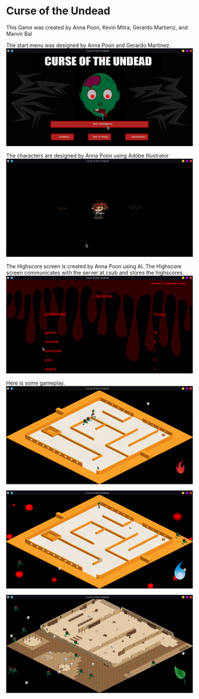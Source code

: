 # Curse of the Undead
This Game was created by  Anna Poon, Kevin Mitra, Gerardo Martienz, and Manvir Bal

The start menu was designed by Anna Poon and Gerardo Martinez.
![StartMenu](./display_images/menu.png)


The characters are designed by Anna Poon using Adobe Illustrator
![CharacterSelect](./display_images/characterselect.png)

The Highscore screen is created by Anna Poon using AI.
The Highscore screen communicates with the server at csub and stores the highscores.
![HighScore](./display_images/highscore.png)


Here is some gameplay.
![Gameplay1](./display_images/gameplay1.png)

![Gameplay2](./display_images/gameplay2.png)

![Gameplay3](./display_images/gameplay3.png)
